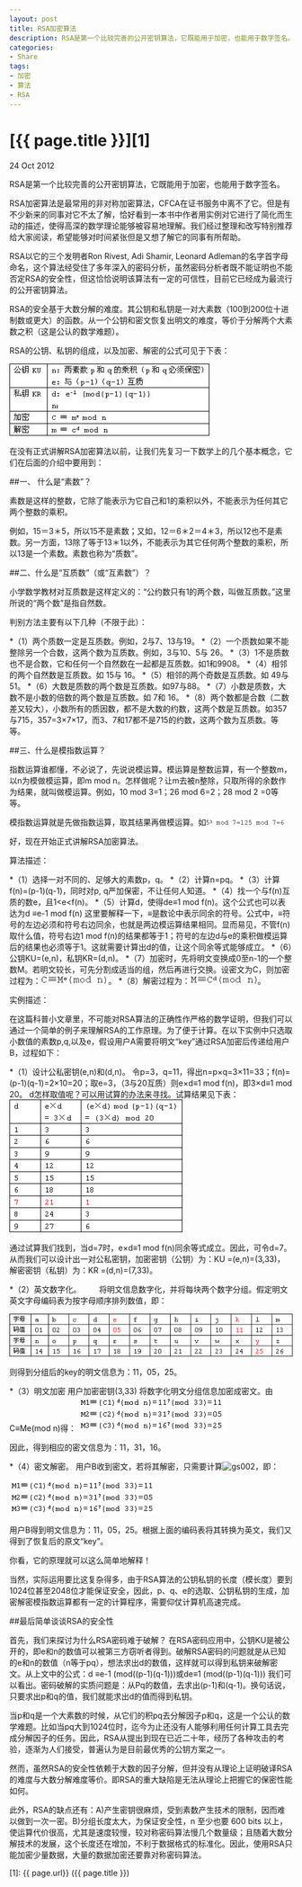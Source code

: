 ```yaml
---
layout: post
title: RSA加密算法
description: RSA是第一个比较完善的公开密钥算法，它既能用于加密，也能用于数字签名。
categories:
- Share
tags:
- 加密
- 算法
- RSA
---
```


# [{{ page.title }}][1]

24 Oct 2012

RSA是第一个比较完善的公开密钥算法，它既能用于加密，也能用于数字签名。

RSA加密算法是最常用的非对称加密算法，CFCA在证书服务中离不了它。但是有不少新来的同事对它不太了解，恰好看到一本书中作者用实例对它进行了简化而生动的描述，使得高深的数学理论能够被容易地理解。我们经过整理和改写特别推荐给大家阅读，希望能够对时间紧张但是又想了解它的同事有所帮助。

RSA以它的三个发明者Ron Rivest, Adi Shamir, Leonard Adleman的名字首字母命名，这个算法经受住了多年深入的密码分析，虽然密码分析者既不能证明也不能否定RSA的安全性，但这恰恰说明该算法有一定的可信性，目前它已经成为最流行的公开密钥算法。

RSA的安全基于大数分解的难度。其公钥和私钥是一对大素数（100到200位十进制数或更大）的函数。从一个公钥和密文恢复出明文的难度，等价于分解两个大素数之积（这是公认的数学难题）。 

RSA的公钥、私钥的组成，以及加密、解密的公式可见于下表：

![ct03](/aimg/rsa-ct-03.jpg)

在没有正式讲解RSA加密算法以前，让我们先复习一下数学上的几个基本概念，它们在后面的介绍中要用到：

##一、 什么是“素数”？

素数是这样的整数，它除了能表示为它自己和1的乘积以外，不能表示为任何其它两个整数的乘积。

例如，15＝3＊5，所以15不是素数；又如，12＝6＊2＝4＊3，所以12也不是素数。另一方面，13除了等于13＊1以外，不能表示为其它任何两个整数的乘积，所以13是一个素数。素数也称为“质数”。

##二、什么是“互质数”（或“互素数”）？

小学数学教材对互质数是这样定义的：“公约数只有1的两个数，叫做互质数。”这里所说的“两个数”是指自然数。

判别方法主要有以下几种（不限于此）：

*（1）两个质数一定是互质数。例如，2与7、13与19。
*（2）一个质数如果不能整除另一个合数，这两个数为互质数。例如，3与10、5与 26。
*（3）1不是质数也不是合数，它和任何一个自然数在一起都是互质数。如1和9908。
*（4）相邻的两个自然数是互质数。如 15与 16。
*（5）相邻的两个奇数是互质数。如 49与 51。
*（6）大数是质数的两个数是互质数。如97与88。
*（7）小数是质数，大数不是小数的倍数的两个数是互质数。如 7和 16。
*（8）两个数都是合数（二数差又较大），小数所有的质因数，都不是大数的约数，这两个数是互质数。如357与715，357=3×7×17，而3、7和17都不是715的约数，这两个数为互质数。等等。

##三、什么是模指数运算？ 

指数运算谁都懂，不必说了，先说说模运算。模运算是整数运算，有一个整数m，以n为模做模运算，即m mod n。怎样做呢？让m去被n整除，只取所得的余数作为结果，就叫做模运算。例如，10 mod 3=1；26 mod 6=2；28 mod 2 =0等等。 

模指数运算就是先做指数运算，取其结果再做模运算。如![gs01](/aimg/rsa-gs-001.gif)

好，现在开始正式讲解RSA加密算法。

算法描述：

*（1）选择一对不同的、足够大的素数p，q。
*（2）计算n=pq。
*（3）计算f(n)=(p-1)(q-1)，同时对p, q严加保密，不让任何人知道。
*（4）找一个与f(n)互质的数e，且1<e<f(n)。
*（5）计算d，使得de≡1 mod f(n)。这个公式也可以表达为d ≡e-1 mod f(n)
这里要解释一下，≡是数论中表示同余的符号。公式中，≡符号的左边必须和符号右边同余，也就是两边模运算结果相同。显而易见，不管f(n)取什么值，符号右边1 mod f(n)的结果都等于1；符号的左边d与e的乘积做模运算后的结果也必须等于1。这就需要计算出d的值，让这个同余等式能够成立。
*（6）公钥KU=(e,n)，私钥KR=(d,n)。
*（7）加密时，先将明文变换成0至n-1的一个整数M。若明文较长，可先分割成适当的组，然后再进行交换。设密文为C，则加密过程为：![gs003](/aimg/rsa-gs-003.gif)。
*（8）解密过程为：![gs002](/aimg/rsa-gs-002.gif)。 

实例描述：

在这篇科普小文章里，不可能对RSA算法的正确性作严格的数学证明，但我们可以通过一个简单的例子来理解RSA的工作原理。为了便于计算。在以下实例中只选取小数值的素数p,q,以及e，假设用户A需要将明文“key”通过RSA加密后传递给用户B，过程如下：

*（1）设计公私密钥(e,n)和(d,n)。
令p=3，q=11，得出n=p×q=3×11=33；f(n)=(p-1)(q-1)=2×10=20；取e=3，（3与20互质）则e×d≡1 mod f(n)，即3×d≡1 mod 20。
d怎样取值呢？可以用试算的办法来寻找。试算结果见下表：
![ct04](/aimg/rsa-ct-04.jpg)

通过试算我们找到，当d=7时，e×d≡1 mod f(n)同余等式成立。因此，可令d=7。从而我们可以设计出一对公私密钥，加密密钥（公钥）为：KU =(e,n)=(3,33)，解密密钥（私钥）为：KR =(d,n)=(7,33)。

*（2）英文数字化。
　　将明文信息数字化，并将每块两个数字分组。假定明文英文字母编码表为按字母顺序排列数值，即：

![ct05](/aimg/rsa-ct-05.jpg)

则得到分组后的key的明文信息为：11，05，25。

*（3）明文加密 
用户加密密钥(3,33) 将数字化明文分组信息加密成密文。由C≡Me(mod n)得：
![ct07](/aimg/rsa-ct-07.jpg)

因此，得到相应的密文信息为：11，31，16。

*（4）密文解密。
用户B收到密文，若将其解密，只需要计算![gs002](/aimg/rsa-gs-002.jpg)，即：

![ct07](/aimg/rsa-ct-07.jpg)

用户B得到明文信息为：11，05，25。根据上面的编码表将其转换为英文，我们又得到了恢复后的原文“key”。 

你看，它的原理就可以这么简单地解释！

当然，实际运用要比这复杂得多，由于RSA算法的公钥私钥的长度（模长度）要到1024位甚至2048位才能保证安全，因此，p、q、e的选取、公钥私钥的生成，加密解密模指数运算都有一定的计算程序，需要仰仗计算机高速完成。

##最后简单谈谈RSA的安全性

首先，我们来探讨为什么RSA密码难于破解？ 
在RSA密码应用中，公钥KU是被公开的，即e和n的数值可以被第三方窃听者得到。破解RSA密码的问题就是从已知的e和n的数值（n等于pq），想法求出d的数值，这样就可以得到私钥来破解密文。从上文中的公式：d ≡e-1 (mod((p-1)(q-1)))或de≡1 (mod((p-1)(q-1))) 我们可以看出。密码破解的实质问题是：从Pq的数值，去求出(p-1)和(q-1)。换句话说，只要求出p和q的值，我们就能求出d的值而得到私钥。

当p和q是一个大素数的时候，从它们的积pq去分解因子p和q，这是一个公认的数学难题。比如当pq大到1024位时，迄今为止还没有人能够利用任何计算工具去完成分解因子的任务。因此，RSA从提出到现在已近二十年，经历了各种攻击的考验，逐渐为人们接受，普遍认为是目前最优秀的公钥方案之一。

然而，虽然RSA的安全性依赖于大数的因子分解，但并没有从理论上证明破译RSA的难度与大数分解难度等价。即RSA的重大缺陷是无法从理论上把握它的保密性能如何。

此外，RSA的缺点还有：A)产生密钥很麻烦，受到素数产生技术的限制，因而难以做到一次一密。B)分组长度太大，为保证安全性，n 至少也要 600 bits 以上，使运算代价很高，尤其是速度较慢，较对称密码算法慢几个数量级；且随着大数分解技术的发展，这个长度还在增加，不利于数据格式的标准化。因此，使用RSA只能加密少量数据，大量的数据加密还要靠对称密码算法。

[1]:    {{ page.url}}  ({{ page.title }})
